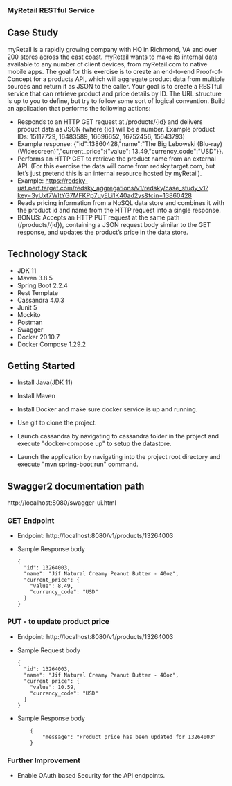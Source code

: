 ### MyRetail RESTful Service

## Case Study
myRetail is a rapidly growing company with HQ in Richmond, VA and over 200 stores across the east coast. myRetail wants to make its internal data available to any number of client devices, from myRetail.com to native mobile apps. 
The goal for this exercise is to create an end-to-end Proof-of-Concept for a products API, which will aggregate product data from multiple sources and return it as JSON to the caller. 
Your goal is to create a RESTful service that can retrieve product and price details by ID. The URL structure is up to you to define, but try to follow some sort of logical convention.
Build an application that performs the following actions:
* 	Responds to an HTTP GET request at /products/{id} and delivers product data as JSON (where {id} will be a number. 
	Example product IDs: 15117729, 16483589, 16696652, 16752456, 15643793) 
* 	Example response: {"id":13860428,"name":"The Big Lebowski (Blu-ray) (Widescreen)","current_price":{"value": 13.49,"currency_code":"USD"}}.
* 	Performs an HTTP GET to retrieve the product name from an external API. (For this exercise the data will come from redsky.target.com, but let’s just pretend 	this is an internal resource hosted by myRetail).
* 	Example: 
	https://redsky-uat.perf.target.com/redsky_aggregations/v1/redsky/case_study_v1?key=3yUxt7WltYG7MFKPp7uyELi1K40ad2ys&tcin=13860428
* 	Reads pricing information from a NoSQL data store and combines it with the product id and name from the HTTP request into a single response. 
* 	BONUS: Accepts an HTTP PUT request at the same path (/products/{id}), containing a JSON request body similar to the GET response, and updates the product’s 	price in the data store.

## Technology Stack

*  JDK 11
*  Maven 3.8.5
*  Spring Boot 2.2.4
*  Rest Template
*  Cassandra 4.0.3
*  Junit 5
*  Mockito
*  Postman
*  Swagger
*  Docker 20.10.7
*  Docker Compose 1.29.2


## Getting Started
    
  * Install Java(JDK 11)
  
  * Install Maven  
  
  * Install Docker and make sure docker service is up and running.
  
  * Use git to clone the project.
  
  * Launch cassandra by navigating to cassandra folder in the project and execute "docker-compose up" to setup the datastore.
  
  * Launch the application by navigating into the project root directory and execute "mvn spring-boot:run" command.
  	
##  Swagger2 documentation path
http://localhost:8080/swagger-ui.html
  

### GET Endpoint
 *  Endpoint: http://localhost:8080/v1/products/13264003
 
 *  Sample Response body
 
        {
          "id": 13264003,
          "name": "Jif Natural Creamy Peanut Butter - 40oz",
          "current_price": {
            "value": 8.49,
            "currency_code": "USD"
          }
        }
        
        
### PUT - to update product price
 *  Endpoint: http://localhost:8080/v1/products/13264003
 
 *  Sample Request body
 
        {
          "id": 13264003,
          "name": "Jif Natural Creamy Peanut Butter - 40oz",
          "current_price": {
            "value": 10.59,
            "currency_code": "USD"
          }
        }
        
 *  Sample Response body
 
        	{
		    	"message": "Product price has been updated for 13264003"
		  	}
    
### Further Improvement

 *  Enable OAuth based Security for the API endpoints.

    